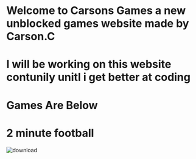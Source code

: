 # Welcome to Carsons Games a new unblocked games website made by Carson.C
# I will be working on this website contunily unitl i get better at coding
# Games Are Below
# 2 minute football 
![download](https://github.com/user-attachments/assets/b1958a33-de9c-41f3-bffd-fead9d67d1c7)

